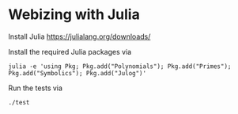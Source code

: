 # Webizing with Julia

Install Julia https://julialang.org/downloads/

Install the required Julia packages via
```
julia -e 'using Pkg; Pkg.add("Polynomials"); Pkg.add("Primes"); Pkg.add("Symbolics"); Pkg.add("Julog")'
```

Run the tests via
```
./test
```
